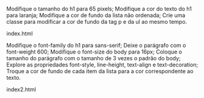 Modifique o tamanho do h1 para 65 pixels;
Modifique a cor do texto do h1 para laranja;
Modifique a cor de fundo da lista não ordenada;
Crie uma classe para modificar a cor de fundo da tag p e da ul ao mesmo tempo.

index.html


Modifique o font-family do h1 para sans-serif;
Deixe o parágrafo com o font-weight 600;
Modifique o font-size do body para 16px;
Coloque o tamanho do parágrafo com o tamanho de 3 vezes o padrão do body;
Explore as propriedades font-style, line-height, text-align e text-decoration;
Troque a cor de fundo de cada item da lista para a cor correspondente ao texto.

index2.html
